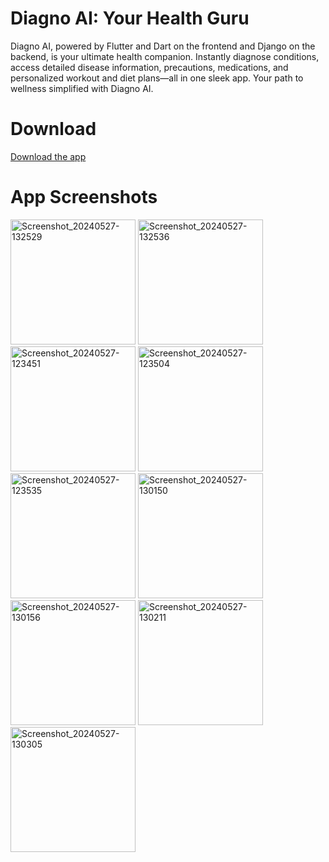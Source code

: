 # Diagno AI: Your Health Guru

Diagno AI, powered by Flutter and Dart on the frontend and Django on the backend, is your ultimate health companion. Instantly diagnose conditions, access detailed disease information, precautions, medications, and personalized workout and diet plans—all in one sleek app. Your path to wellness simplified with Diagno AI.

# Download

[Download the app](https://nicholasngaruiya.github.io/apks/app-release.apk)

# App Screenshots

<img src="https://github.com/NicholasNgaruiya/diagno_ai_app/assets/116637116/008e0aab-cf4b-4a10-a29c-2bba98429e23" alt="Screenshot_20240527-132529" width="200">
<img src="https://github.com/NicholasNgaruiya/diagno_ai_app/assets/116637116/615c61c8-d22d-45dd-888e-0df66ceee0b9" alt="Screenshot_20240527-132536" width="200">
<img src="https://github.com/NicholasNgaruiya/diagno_ai_app/assets/116637116/02d4e626-159d-4162-8381-9f6a2613057a" alt="Screenshot_20240527-123451" width="200">
<img src="https://github.com/NicholasNgaruiya/diagno_ai_app/assets/116637116/636d98e0-07c4-41aa-9153-4424e04bd0ad" alt="Screenshot_20240527-123504" width="200">
<img src="https://github.com/NicholasNgaruiya/diagno_ai_app/assets/116637116/4a184860-7a4b-4431-a52b-b723c6a8b0f4" alt="Screenshot_20240527-123535" width="200">
<img src="https://github.com/NicholasNgaruiya/diagno_ai_app/assets/116637116/f9c10992-f4ce-42be-a82e-22858a418b28" alt="Screenshot_20240527-130150" width="200">
<img src="https://github.com/NicholasNgaruiya/diagno_ai_app/assets/116637116/8c2705d1-9092-4053-a74e-887414082e64" alt="Screenshot_20240527-130156" width="200">
<img src="https://github.com/NicholasNgaruiya/diagno_ai_app/assets/116637116/14ee9174-bc2a-40d5-a11b-49c09f9cf5ba" alt="Screenshot_20240527-130211" width="200">
<img src="https://github.com/NicholasNgaruiya/diagno_ai_app/assets/116637116/859ed43d-7cda-4b26-b590-60397eee5bdb" alt="Screenshot_20240527-130305" width="200">
